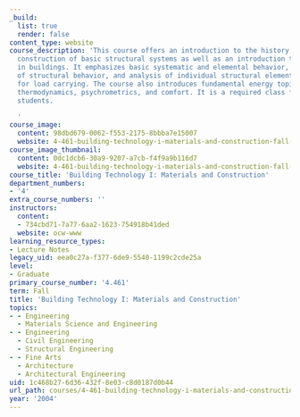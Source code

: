```yaml
---
_build:
  list: true
  render: false
content_type: website
course_description: 'This course offers an introduction to the history, theory, and
  construction of basic structural systems as well as an introduction to energy issues
  in buildings. It emphasizes basic systematic and elemental behavior, principles
  of structural behavior, and analysis of individual structural elements and strategies
  for load carrying. The course also introduces fundamental energy topics including
  thermodynamics, psychrometrics, and comfort. It is a required class for M. Arch.
  students.

  '
course_image:
  content: 98dbd679-0062-f553-2175-8bbba7e15007
  website: 4-461-building-technology-i-materials-and-construction-fall-2004
course_image_thumbnail:
  content: 0dc1dcb6-30a9-9207-a7cb-f4f9a9b116d7
  website: 4-461-building-technology-i-materials-and-construction-fall-2004
course_title: 'Building Technology I: Materials and Construction'
department_numbers:
- '4'
extra_course_numbers: ''
instructors:
  content:
  - 734cbd71-7a77-6aa2-1623-754918b41ded
  website: ocw-www
learning_resource_types:
- Lecture Notes
legacy_uid: eea0c27a-f377-6de9-5540-1199c2cde25a
level:
- Graduate
primary_course_number: '4.461'
term: Fall
title: 'Building Technology I: Materials and Construction'
topics:
- - Engineering
  - Materials Science and Engineering
- - Engineering
  - Civil Engineering
  - Structural Engineering
- - Fine Arts
  - Architecture
  - Architectural Engineering
uid: 1c468b27-6d36-432f-8e03-c8d0187d0b44
url_path: courses/4-461-building-technology-i-materials-and-construction-fall-2004
year: '2004'
---
```


